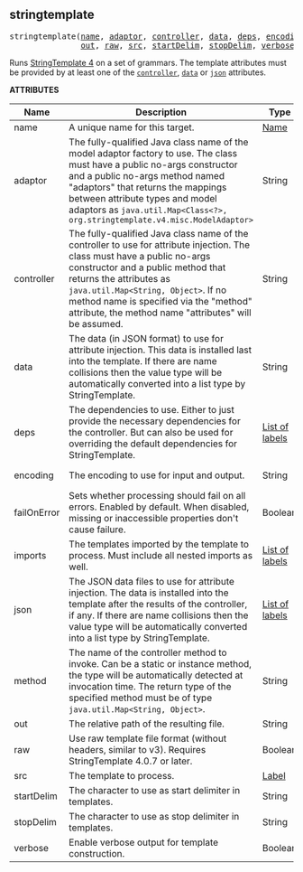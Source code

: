 <!-- Generated with Stardoc: http://skydoc.bazel.build -->

<a name="#stringtemplate"></a>

## stringtemplate

<pre>
stringtemplate(<a href="#stringtemplate-name">name</a>, <a href="#stringtemplate-adaptor">adaptor</a>, <a href="#stringtemplate-controller">controller</a>, <a href="#stringtemplate-data">data</a>, <a href="#stringtemplate-deps">deps</a>, <a href="#stringtemplate-encoding">encoding</a>, <a href="#stringtemplate-failOnError">failOnError</a>, <a href="#stringtemplate-imports">imports</a>, <a href="#stringtemplate-json">json</a>, <a href="#stringtemplate-method">method</a>,
               <a href="#stringtemplate-out">out</a>, <a href="#stringtemplate-raw">raw</a>, <a href="#stringtemplate-src">src</a>, <a href="#stringtemplate-startDelim">startDelim</a>, <a href="#stringtemplate-stopDelim">stopDelim</a>, <a href="#stringtemplate-verbose">verbose</a>)
</pre>

Runs [StringTemplate 4](https://www.stringtemplate.org/) on a set of grammars.
The template attributes must be provided by at least one of the [`controller`](#stringtemplate-controller),
[`data`](#stringtemplate-data) or [`json`](#stringtemplate-json) attributes.


**ATTRIBUTES**


| Name  | Description | Type | Mandatory | Default |
| --------------- | --------------- | --------------- | --------------- | --------------- |
| <a name="stringtemplate-name"></a>name |  A unique name for this target.   | <a href="https://bazel.build/docs/build-ref.html#name">Name</a> | required |  |
| <a name="stringtemplate-adaptor"></a>adaptor |  The fully-qualified Java class name of the                                 model adaptor factory to use.                                 The class must have a public no-args constructor and a                                 public no-args method named &quot;adaptors&quot; that                                 returns the mappings between attribute types and model                                 adaptors as                                 <code>java.util.Map&lt;Class&lt;?&gt;, org.stringtemplate.v4.misc.ModelAdaptor&gt;</code>   | String | optional | "" |
| <a name="stringtemplate-controller"></a>controller |  The fully-qualified Java class name of the                                 controller to use for attribute injection.                                 The class must have a public no-args constructor and a                                 public method that returns the attributes as                                 <code>java.util.Map&lt;String, Object&gt;</code>. If no                                 method name is specified via the &quot;method&quot;                                 attribute, the method name &quot;attributes&quot; will be                                 assumed.   | String | optional | "" |
| <a name="stringtemplate-data"></a>data |  The data (in JSON format) to use for attribute injection.                                 This data is installed last into the template. If                                 there are name collisions then the value type                                 will be automatically converted into a list type by                                 StringTemplate.   | String | optional | "" |
| <a name="stringtemplate-deps"></a>deps |  The dependencies to use. Either to just provide                                 the necessary dependencies for the controller. But can                                 also be used for overriding the default                                 dependencies for StringTemplate.   | <a href="https://bazel.build/docs/build-ref.html#labels">List of labels</a> | optional | [] |
| <a name="stringtemplate-encoding"></a>encoding |  The encoding to use for input and output.   | String | optional | "UTF-8" |
| <a name="stringtemplate-failOnError"></a>failOnError |  Sets whether processing should fail on all errors.                             Enabled by default. When disabled, missing or inaccessible                             properties don't cause failure.   | Boolean | optional | True |
| <a name="stringtemplate-imports"></a>imports |  The templates imported by the template to process. Must                                 include all nested imports as well.   | <a href="https://bazel.build/docs/build-ref.html#labels">List of labels</a> | optional | [] |
| <a name="stringtemplate-json"></a>json |  The JSON data files to use for attribute injection.                                 The data is installed into the template after                                 the results of the controller, if any. If                                 there are name collisions then the value type                                 will be automatically converted into a list type by                                 StringTemplate.   | <a href="https://bazel.build/docs/build-ref.html#labels">List of labels</a> | optional | [] |
| <a name="stringtemplate-method"></a>method |  The name of the controller method to invoke.                                 Can be a static or instance method, the type will                                 be automatically detected at invocation time. The return type                                 of the specified method must be of type                                 <code>java.util.Map&lt;String, Object&gt;</code>.   | String | optional | "" |
| <a name="stringtemplate-out"></a>out |  The relative path of the resulting file.   | String | required |  |
| <a name="stringtemplate-raw"></a>raw |  Use raw template file format (without headers, similar to v3).                 Requires StringTemplate 4.0.7 or later.   | Boolean | optional | False |
| <a name="stringtemplate-src"></a>src |  The template to process.   | <a href="https://bazel.build/docs/build-ref.html#labels">Label</a> | required |  |
| <a name="stringtemplate-startDelim"></a>startDelim |  The character to use as start delimiter in templates.   | String | optional | "<" |
| <a name="stringtemplate-stopDelim"></a>stopDelim |  The character to use as stop delimiter in templates.   | String | optional | ">" |
| <a name="stringtemplate-verbose"></a>verbose |  Enable verbose output for template construction.   | Boolean | optional | False |


